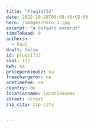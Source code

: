 ```yaml
---
title: "Pluq11733"
date: 2022-10-28T09:08:46+02:00
hero: /images/hero-3.jpg
excerpt: "A default excerpt"
timeToRead: 0
authors:
  - Paul
draft: false
id: pluq11733
slot: 1|2
kwh: na
priceperminute: na
freechargefor: na
onetimefee: na
country: de
locationname: locationname
street: street
zip_city: zip-city


---
```

